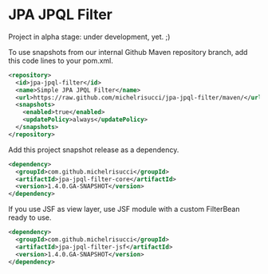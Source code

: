 # JPA JPQL Filter

Project in alpha stage: under development, yet. ;)

To use snapshots from our internal Github Maven repository branch, add this code lines to your pom.xml.

```xml
<repository>
  <id>jpa-jpql-filter</id>
  <name>Simple JPA JPQL Filter</name>
  <url>https://raw.github.com/michelrisucci/jpa-jpql-filter/maven/</url>
  <snapshots>
    <enabled>true</enabled>
    <updatePolicy>always</updatePolicy>
  </snapshots>
</repository>
```

Add this project snapshot release as a dependency.

```xml
<dependency>
  <groupId>com.github.michelrisucci</groupId>
  <artifactId>jpa-jpql-filter-core</artifactId>
  <version>1.4.0.GA-SNAPSHOT</version>
</dependency>
```

If you use JSF as view layer, use JSF module with a custom FilterBean ready to use.

```xml
<dependency>
  <groupId>com.github.michelrisucci</groupId>
  <artifactId>jpa-jpql-filter-jsf</artifactId>
  <version>1.4.0.GA-SNAPSHOT</version>
</dependency>
```
